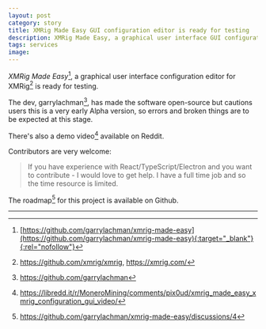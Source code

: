 ```yaml
---
layout: post
category: story
title: XMRig Made Easy GUI configuration editor is ready for testing
description: XMRig Made Easy, a graphical user interface GUI configuration editor for XMRig is ready for testing.
tags: services
image: 
---
```


*XMRig Made Easy*[^1], a graphical user interface configuration editor for XMRig[^2] is ready for testing.

The dev, garrylachman[^3], has made the software open-source but cautions users this is a very early Alpha version, so errors and broken things are to be expected at this stage.

There's also a demo video[^4] available on Reddit.

Contributors are very welcome:

> If you have experience with React/TypeScript/Electron and you want to contribute - I would love to get help. I have a full time job and so the time resource is limited.

The roadmap[^5] for this project is available on Github.

---

[^1]: [https://github.com/garrylachman/xmrig-made-easy](https://github.com/garrylachman/xmrig-made-easy){:target="_blank"}{:rel="nofollow"}
[^2]: https://github.com/xmrig/xmrig, https://xmrig.com/
[^3]: https://github.com/garrylachman
[^4]: https://libredd.it/r/MoneroMining/comments/pix0ud/xmrig_made_easy_xmrig_configuration_gui_video/
[^5]: https://github.com/garrylachman/xmrig-made-easy/discussions/4
